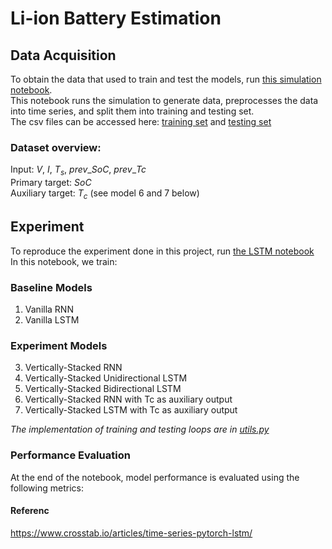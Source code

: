 # Li-ion Battery Estimation

## Data Acquisition
To obtain the data that used to train and test the models, run [this simulation notebook](simulation.ipynb). <br /> 
This notebook runs the simulation to generate data, preprocesses the data into time series, and split them into training and testing set. <br /> 
The csv files can be accessed here: [training set](train.csv) and [testing set](test.csv) <br /> 

### Dataset overview:
Input: ${V}$, ${I}$, ${T_s}$, ${prev\_SoC}$, ${prev\_Tc}$<br /> 
Primary target: ${SoC}$ <br /> 
Auxiliary target: ${T_c}$ (see model 6 and 7 below)

## Experiment
To reproduce the experiment done in this project, run [the LSTM notebook](LSTM.ipynb) <br /> 
In this notebook, we train: <br /> 
### Baseline Models
1. Vanilla RNN <br /> 
2. Vanilla LSTM <br /> 
### Experiment Models
3. Vertically-Stacked RNN <br /> 
4. Vertically-Stacked Unidirectional LSTM <br /> 
5. Vertically-Stacked Bidirectional LSTM <br /> 
6. Vertically-Stacked RNN with Tc as auxiliary output <br /> 
7. Vertically-Stacked LSTM with Tc as auxiliary output <br /> 

*The implementation of training and testing loops are in [utils.py](utils.py)*
### Performance Evaluation
At the end of the notebook, model performance is evaluated using the following metrics:

#### Referenc
https://www.crosstab.io/articles/time-series-pytorch-lstm/